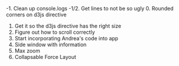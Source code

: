 -1. Clean up console.logs
-1/2. Get lines to not be so ugly
0. Rounded corners on d3js directive
1. Get it so the d3js directive has the right size
2. Figure out how to scroll correctly
3. Start incorporating Andrea's code into app
4. Side window with information
5. Max zoom
6. Collapsable Force Layout
